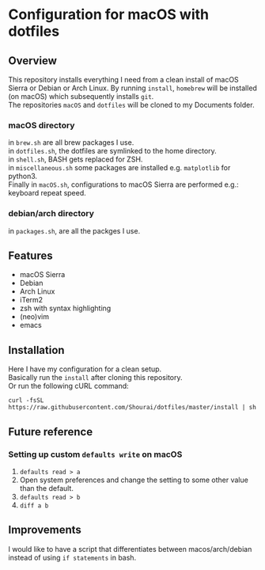 # Configuration for macOS with dotfiles

## Overview
This repository installs everything I need from a clean install of macOS Sierra or Debian or Arch Linux.
By running `install`, `homebrew` will be installed (on macOS) which subsequently installs `git`.  
The repositories `macOS` and `dotfiles` will be cloned to my Documents folder.

### macOS directory
in `brew.sh` are all brew packages I use.   
in `dotfiles.sh`, the dotfiles are symlinked to the home directory.  
in `shell.sh`, BASH gets replaced for ZSH.  
in `miscellaneous.sh` some packages are installed e.g. `matplotlib` for python3.  
Finally in `macOS.sh`, configurations to macOS Sierra are performed e.g.: keyboard repeat speed.  

###  debian/arch directory
in `packages.sh`, are all the packges I use.

## Features
- macOS Sierra
- Debian
- Arch Linux
- iTerm2
- zsh with syntax highlighting
- (neo)vim
- emacs

## Installation
Here I have my configuration for a clean setup.  
Basically run the `install` after cloning this repository.  
Or run the following cURL command:  
```
curl -fsSL https://raw.githubusercontent.com/Shourai/dotfiles/master/install | sh
```

## Future reference

### Setting up custom `defaults write` on macOS
1. `defaults read > a`
2. Open system preferences and change the setting to some other value than the default.
3. `defaults read > b`
4. `diff a b`

## Improvements
I would like to have a script that differentiates between macos/arch/debian
instead of using `if statements` in bash.
